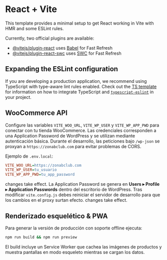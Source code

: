 # React + Vite

This template provides a minimal setup to get React working in Vite with HMR and some ESLint rules.

Currently, two official plugins are available:

- [@vitejs/plugin-react](https://github.com/vitejs/vite-plugin-react/blob/main/packages/plugin-react) uses [Babel](https://babeljs.io/) for Fast Refresh
- [@vitejs/plugin-react-swc](https://github.com/vitejs/vite-plugin-react/blob/main/packages/plugin-react-swc) uses [SWC](https://swc.rs/) for Fast Refresh

## Expanding the ESLint configuration

If you are developing a production application, we recommend using TypeScript with type-aware lint rules enabled. Check out the [TS template](https://github.com/vitejs/vite/tree/main/packages/create-vite/template-react-ts) for information on how to integrate TypeScript and [`typescript-eslint`](https://typescript-eslint.io) in your project.

## WooCommerce API

Configure las variables `VITE_WOO_URL`, `VITE_WP_USER` y `VITE_WP_APP_PWD` para
conectar con tu tienda WooCommerce. Las credenciales corresponden a una
Application Password de WordPress y se utilizan mediante autenticación básica.
Durante el desarrollo, las peticiones bajo `/wp-json` se proxyan a
`https://zonabclub.com` para evitar problemas de CORS.

Ejemplo de `.env.local`:

```ini
VITE_WOO_URL=https://zonabclub.com
VITE_WP_USER=tu_usuario
VITE_WP_APP_PWD=tu_app_password
```
changes take effect.
La Application Password se genera en **Users ▸ Profile ▸ Application Passwords** dentro del escritorio de WordPress. Tras modificar `vite.config.js` debes reiniciar el servidor de desarrollo para que los cambios en el proxy surtan efecto.
changes take effect.
## Renderizado esquelético & PWA

Para generar la versión de producción con soporte offline ejecuta:

```bash
npm run build && npm run preview
```

El build incluye un Service Worker que cachea las imágenes de productos y muestra pantallas en modo esqueleto mientras se cargan los datos.